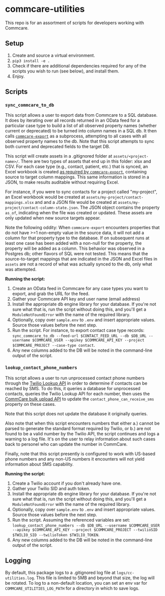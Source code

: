 # commcare-utilities

This repo is for an assortment of scripts for developers working with Commcare.

## Setup

1. Create and source a virtual environment.
2. `pip3 install -e .`
3. Check if there are additional dependencies required for any of the scripts you wish to run (see below), and install them.
4. Enjoy.

## Scripts

### `sync_commcare_to_db`

This script allows a user to export data from Commcare to a SQL database. It does by iterating over all records returned in an OData feed for a particular case type to build a list of all observed property names (whether current or deprecated) to be turned into column names in a SQL db. It then calls [`commcare-export`](https://github.com/dimagi/commcare-export) as a subprocess, attempting to all cases with all observed property names to the db. Note that this script attempts to sync both current and deprecated fields to the target DB.

This script will create assets in a .gitignored folder at `assets/<project-name>/`. There are two types of assets that end up in this folder: xlsx and CSV. For each case type (e.g., contact, patient, etc.) that is synced, an Excel workbook is created [as required by `commcare-export`](https://confluence.dimagi.com/display/commcarepublic/CommCare+Data+Export+Tool#CommCareDataExportTool-HowtoGenerateanExcelQueryFile), containing source to target column mappings. This same information is stored in a JSON, to make results auditable without requiring Excel.

For instance, if you were to sync contacts for a project called "my-project", an Excel workbook would be created at `assets/my-project/contact-mappings.xlsx` and and a JSON file would be created at `assets/my-project/contact-column-state.json`. The JSON object contains the property `as_of`, indicating when the file was created or updated. These assets are only updated when new source targets appear.

Note the following oddity: When `commcare-export` encounters properties that do not have >=1 non-empty value in the source data, it will not add a column for that property type to the database. If on subsequent runs at least one case has been added with a non-null for the property, the property will be added as a column. This behavior was observed in a Postgres db; other flavors of SQL were not tested. This means that the source-to-target mappings that are indicated in the JSON and Excel files in `assets` are not a record of what was actually synced to the db, only what was attempted.

**Running the script:**

1. Create an OData feed in Commcare for any case types you want to export, and grab the URL for the feed.
2. Gather your Commcare API key and user name (email address)
3. Install the appropriate db engine library for your database. If you're not sure what that is, run the script without doing this, and you'll get a `ModuleNotFoundError` with the name of the required library.
4. Optionally, copy over `sample.env` to `.env` and insert appropriate values. Source those values before the next step.
5. Run the script. For instance, to export contact case type records: `sync_commcare_to_db --feed-url $CONTACT_FEED_URL --db $DB_URL --username $COMMCARE_USER --apikey $COMMCARE_API_KEY --project $COMMCARE_PROJECT --case-type contact`.
6. Any new columns added to the DB will be noted in the command-line output of the script.

### `lookup_contact_phone_numbers`

This script allows a user to run unprocessed contact phone numbers through the [Twilio Lookup API](https://www.twilio.com/docs/lookup/api) in order to determine if contacts can be reached by SMS. To do this, it queries a database for unprocessed contacts, queries the Twilio Lookup API for each number, then uses the [CommCare bulk upload API](https://confluence.dimagi.com/display/commcarepublic/Bulk+Upload+Case+Data) to update the `contact_phone_can_receive_sms` property on these cases.

Note that this script does not update the database it originally queries.

Also note that when this script encounters numbers that either a.) cannot be parsed to generate the standard format required by Twilio, or b.) are not found to be a valid number by the Twilio API, the script continues and logs a warning to a log file. It's on the user to relay information about such cases back to personel who can update the number in CommCare.

Finally, note that this script presently is configured to work with US-based phone numbers and any non-US numbers it encounters will not yield information about SMS capability.

**Running the script:**

1. Create a Twilio account if you don't already have one.
2. Gather your Twilio SID and auth token.
3. Install the appropriate db engine library for your database. If you're not sure what that is, run the script without doing this, and you'll get a `ModuleNotFoundError` with the name of the required library.
4. Optionally, copy over `sample.env` to `.env` and insert appropriate values. Source those values before the next step.
5. Run the script. Assuming the referenced variables are set: `lookup_contact_phone_numbers --db $DB_URL --username $COMMCARE_USER --apikey $COMMCARE_API_KEY --project $COMMCARE_PROJECT --twilioSID $TWILIO_SID --twilioToken $TWILIO_TOKEN`.
6. Any new columns added to the DB will be noted in the command-line output of the script.

## Logging

By default, this package logs to a .gitignored log file at `logs/cc-utilities.log`. This file is limited to 5MB and beyond that size, the log will be rotated. To log to a non-default location, you can set an env var for `COMMCARE_UTILITIES_LOG_PATH` for a directory in which to save logs.
